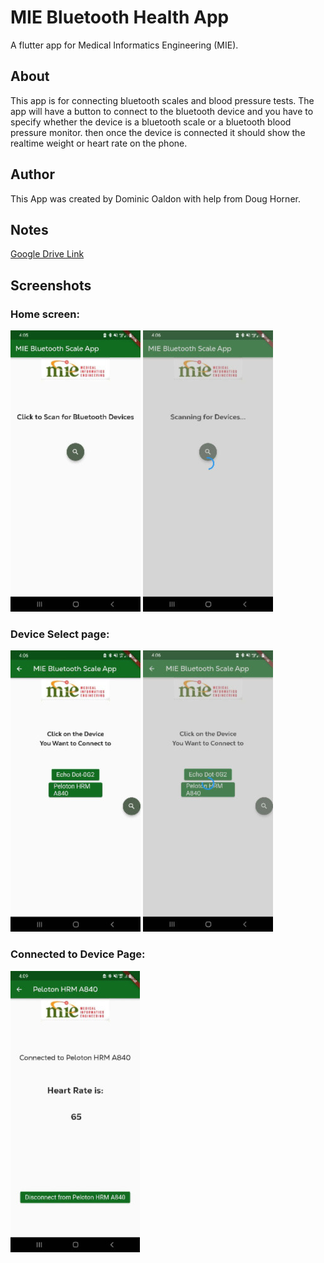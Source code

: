 # MIE Bluetooth Health App

A flutter app for Medical Informatics Engineering (MIE).

## About
This app is for connecting bluetooth scales and blood pressure tests.
The app will have a button to connect to the bluetooth device and you have to specify whether the device is a bluetooth scale or a bluetooth blood pressure monitor. then once the device is connected it should show the realtime weight or heart rate on the phone.

## Author
This App was created by Dominic Oaldon with help from Doug Horner.


## Notes
[Google Drive Link](https://docs.google.com/document/d/1tMROo_rObtT972zS42XL3zOv_wVSsJWuNO4OBSkATlc/edit?pli=1)

## Screenshots
### Home screen: 

![alt text][homeScreenImage]
![alt text][loadingScreen1]
### Device Select page:  

![alt text][deviceSelectPage]
![alt text][loadingScreen2]
### Connected to Device Page: 

![alt text][connectedPage]

[homeScreenImage]: assets/images/homescreen_screenshot.jpg "home screen"
[loadingScreen1]: assets/images/loadingScreen1.jpg "loading screen between home screen and device page"
[loadingScreen2]: assets/images/loadingScreen2.jpg "loading screen between device page and connected page"
[deviceSelectPage]: assets/images/devices_page_Screenshot.jpg "device select page"
[connectedPage]: assets/images/Cconnected_page.jpg "connected page"
